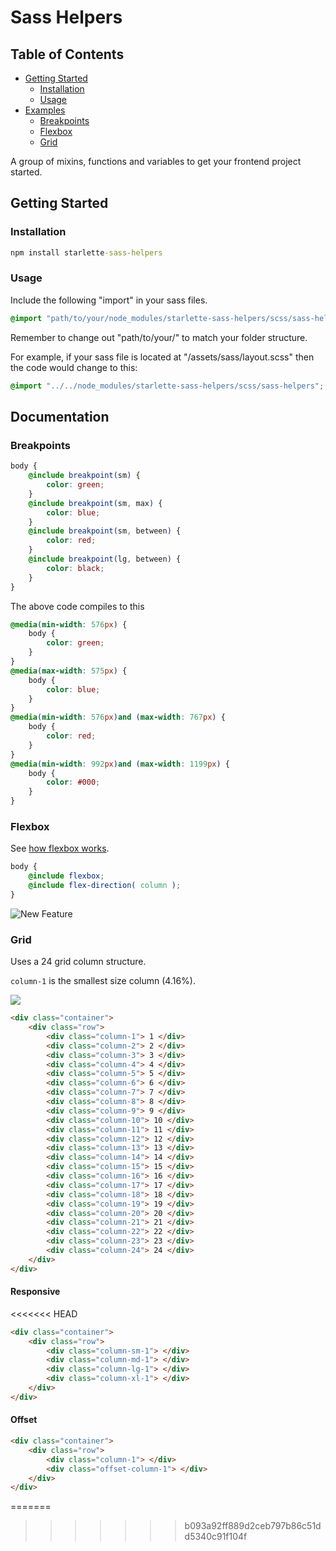 # Sass Helpers

## Table of Contents

- [Getting Started](#getting-started)
  * [Installation](#installation)
  * [Usage](#usage)
- [Examples](#examples)
  * [Breakpoints](#breakpoints)
  * [Flexbox](#flexbox)
  * [Grid](#grid)

A group of mixins, functions and variables to get your frontend project started.

## Getting Started

### Installation

```cmd
npm install starlette-sass-helpers
```

### Usage

Include the following "import" in your sass files. 

```scss
@import "path/to/your/node_modules/starlette-sass-helpers/scss/sass-helpers";
```

Remember to change out "path/to/your/" to match your folder structure.

For example, if your sass file is located at "/assets/sass/layout.scss" then the code would change to this:

```scss
@import "../../node_modules/starlette-sass-helpers/scss/sass-helpers";
```

## Documentation

### Breakpoints

```scss
body {
    @include breakpoint(sm) { 
        color: green;
    }
    @include breakpoint(sm, max) { 
        color: blue;
    }
    @include breakpoint(sm, between) {
        color: red;
    }
    @include breakpoint(lg, between) {
        color: black;
    }
}
```

The above code compiles to this

```css
@media(min-width: 576px) {
    body {
        color: green;
    }
}
@media(max-width: 575px) {
    body {
        color: blue;
    }
}
@media(min-width: 576px)and (max-width: 767px) {
    body {
        color: red;
    }
}
@media(min-width: 992px)and (max-width: 1199px) {
    body {
        color: #000;
    }
}
```

### Flexbox

See [how flexbox works](https://developer.mozilla.org/en-US/docs/Glossary/Flexbox). 

```scss
body {
    @include flexbox;
    @include flex-direction( column );
}
```

![New Feature](https://user-images.githubusercontent.com/19154356/124391000-9c725d80-dcee-11eb-953f-4044ca557752.png)

### Grid

Uses a 24 grid column structure.

`column-1` is the smallest size column (4.16%).

![](https://user-images.githubusercontent.com/19154356/124390915-22da6f80-dcee-11eb-859b-6268b143a8e9.png)

```html
<div class="container">
	<div class="row">
		<div class="column-1"> 1 </div>
		<div class="column-2"> 2 </div>
		<div class="column-3"> 3 </div>
		<div class="column-4"> 4 </div>
		<div class="column-5"> 5 </div>
		<div class="column-6"> 6 </div>
		<div class="column-7"> 7 </div>
		<div class="column-8"> 8 </div>
		<div class="column-9"> 9 </div>
		<div class="column-10"> 10 </div>
		<div class="column-11"> 11 </div>
		<div class="column-12"> 12 </div>
		<div class="column-13"> 13 </div>
		<div class="column-14"> 14 </div>
		<div class="column-15"> 15 </div>
		<div class="column-16"> 16 </div>
		<div class="column-17"> 17 </div>
		<div class="column-18"> 18 </div>
		<div class="column-19"> 19 </div>
		<div class="column-20"> 20 </div>
		<div class="column-21"> 21 </div>
		<div class="column-22"> 22 </div>
		<div class="column-23"> 23 </div>
		<div class="column-24"> 24 </div>
	</div>
</div>
```

#### Responsive
<<<<<<< HEAD

```html
<div class="container">
	<div class="row">
		<div class="column-sm-1"> </div>
		<div class="column-md-1"> </div>
		<div class="column-lg-1"> </div>
		<div class="column-xl-1"> </div>
	</div>
</div>
```

#### Offset

```html
<div class="container">
	<div class="row">
		<div class="column-1"> </div>
		<div class="offset-column-1"> </div>
	</div>
</div>
```
=======
>>>>>>> b093a92ff889d2ceb797b86c51dd5340c91f104f
